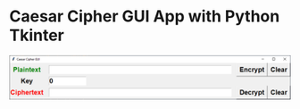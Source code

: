 # Caesar Cipher GUI App with Python Tkinter

![Caesar Cipher GUI App with Python Tkinter](tkinter-caesar-cipher.png)